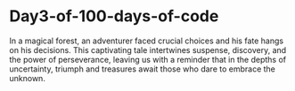 # Day3-of-100-days-of-code
In a magical forest, an adventurer faced crucial choices and his fate hangs on his decisions.  This captivating tale intertwines suspense, discovery, and the power of perseverance, leaving us with a reminder that in the depths of uncertainty, triumph and treasures await those who dare to embrace the unknown.
